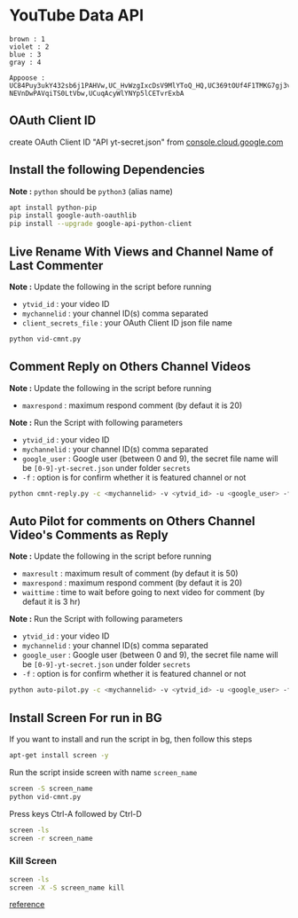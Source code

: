 # YouTube Data API

```
brown : 1
violet : 2
blue : 3
gray : 4

Appoose : UC84Puy3ukY432sb6j1PAHVw,UC_HvWzgIxcDsV9MlYToQ_HQ,UC369tOUf4F1TMKG7gj3v7bA,UCfA-NEVnDwPAVqiTS0LtVbw,UCuqAcyWlYNYp5lCETvrExbA
```

## OAuth Client ID

create OAuth Client ID "API yt-secret.json" from [console.cloud.google.com](https://console.cloud.google.com/apis/credentials)


## Install the following Dependencies

**Note :** `python` should be `python3` (alias name)

```bash
apt install python-pip
pip install google-auth-oauthlib
pip install --upgrade google-api-python-client
```


## Live Rename With Views and Channel Name of Last Commenter

**Note :** Update the following in the script before running

* `ytvid_id` : your video ID
* `mychannelid` : your channel ID(s) comma separated
* `client_secrets_file` : your OAuth Client ID json file name


```bash
python vid-cmnt.py
```



## Comment Reply on Others Channel Videos

**Note :** Update the following in the script before running

* `maxrespond` : maximum respond comment (by defaut it is 20)

**Note :** Run the Script with following parameters

* `ytvid_id` : your video ID
* `mychannelid` : your channel ID(s) comma separated
* `google_user` : Google user (between 0 and 9), the secret file name will be `[0-9]-yt-secret.json` under folder `secrets`
* `-f` : option is for confirm whether it is featured channel or not

```bash
python cmnt-reply.py -c <mychannelid> -v <ytvid_id> -u <google_user> -f <yes or no>
```


## Auto Pilot for comments on Others Channel Video's Comments as Reply

**Note :** Update the following in the script before running

* `maxresult` : maximum result of comment (by defaut it is 50)
* `maxrespond` : maximum respond comment (by defaut it is 20)
* `waittime` : time to wait before going to next video for comment (by defaut it is 3 hr)

**Note :** Run the Script with following parameters

* `ytvid_id` : your video ID
* `mychannelid` : your channel ID(s) comma separated
* `google_user` : Google user (between 0 and 9), the secret file name will be `[0-9]-yt-secret.json` under folder `secrets`
* `-f` : option is for confirm whether it is featured channel or not

```bash
python auto-pilot.py -c <mychannelid> -v <ytvid_id> -u <google_user> -f <yes or no>
```




## Install Screen For run in BG

If you want to install and run the script in bg, then follow this steps


```bash
apt-get install screen -y
```

Run the script inside screen with name `screen_name`

```bash
screen -S screen_name
python vid-cmnt.py
```

Press keys Ctrl-A followed by Ctrl-D

```bash
screen -ls
screen -r screen_name
```


### Kill Screen

```bash
screen -ls
screen -X -S screen_name kill
```





[reference](https://github.com/youtube/api-samples/)